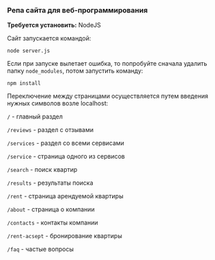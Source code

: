 

### Репа сайта для  веб-программирования

**Требуется установить:** NodeJS

Сайт запускается командой:

```
node server.js
```
Если при запуске вылетает ошибка, то попробуйте сначала удалить папку `node_modules`, потом запустить команду:

```
npm install
```

Переключение между страницами осуществляется путем введения нужных символов возле localhost:

`/` - главный раздел

`/reviews` - раздел с отзывами 

`/services` - раздел со всеми сервисами

`/service` - страница одного из сервисов

`/search` - поиск квартир

`/results` - результаты поиска

`/rent` - страница арендуемой квартиры

`/about` - страница о компании

`/contacts` - контакты компании

`/rent-acsept` - бронирование квартиры

`/faq` - частые вопросы
